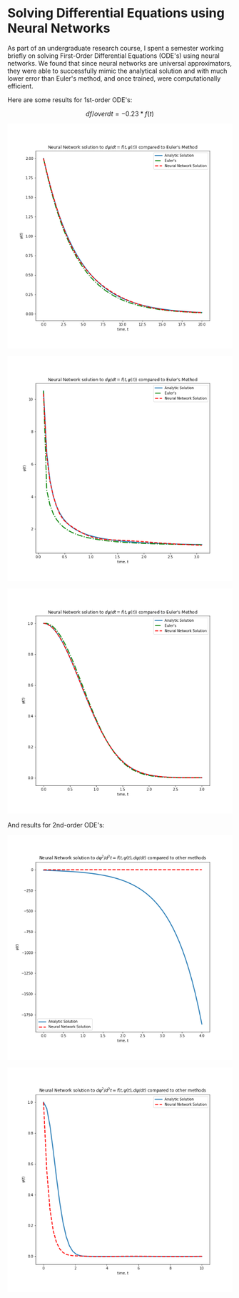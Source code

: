 # Solving Differential Equations using Neural Networks

As part of an undergraduate research course, I spent a semester working briefly on solving First-Order Differential Equations (ODE's) using neural networks. We found that since neural networks are universal approximators, they were able to successfully mimic the analytical solution and with much lower error than Euler's method, and once trained, were computationally efficient.

Here are some results for 1st-order ODE's:

```math
{df}/over{dt} = -0.23 * f(t)
```

![ode-1](nn-ode-1.png)

![ode-2](nn-ode-2.png)

![ode-3](nn-ode-3.png)

And results for 2nd-order ODE's:

![ode-4](nn-ode-4.png)

![ode-5](nn-ode-5.png)
